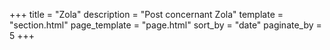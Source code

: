+++
title = "Zola"
description = "Post concernant Zola"
template = "section.html"
page_template = "page.html"
sort_by = "date" 
paginate_by = 5
+++
